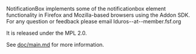 NotificationBox implements some of the notificationbox element functionality in Firefox and Mozilla-based browsers using the Addon SDK. For any question or feedback please email lduros--at--member.fsf.org

It is released under the MPL 2.0.

See [doc/main.md](https://github.com/lduros/notificationbox/blob/master/doc/main.md) for more information.
